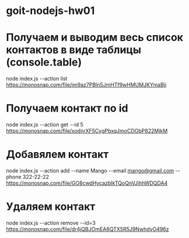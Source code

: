 # goit-nodejs-hw01

# Получаем и выводим весь список контактов в виде таблицы (console.table)

node index.js --action list
https://monosnap.com/file/im9az7PBln5JmHTf9wHMUMJKYmaBji

# Получаем контакт по id

node index.js --action get --id 5
https://monosnap.com/file/xodnrXF5CvgPbxqJmoCDObP822MjkM

# Добавялем контакт

node index.js --action add --name Mango --email mango@gmail.com --phone 322-22-22
https://monosnap.com/file/GO8cwdHycazbIkTQoQnVJihhWDQDA4

# Удаляем контакт

node index.js --action remove --id=3
https://monosnap.com/file/dr4jQBJOmEA6QTX5R5J9NwhdyO496z
